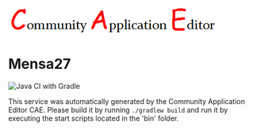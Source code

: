 ![CAE](https://github.com/GHProjectsTest/microservice-316/blob/master/img/logo.png)  

Mensa27
===================
![Java CI with Gradle](https://github.com/GHProjectsTest/microservice-316/workflows/Java%20CI%20with%20Gradle/badge.svg?branch=master)

This service was automatically generated by the Community Application Editor CAE. Please build it by running `./gradlew build` and run it by executing the start scripts located in the 'bin' folder.
